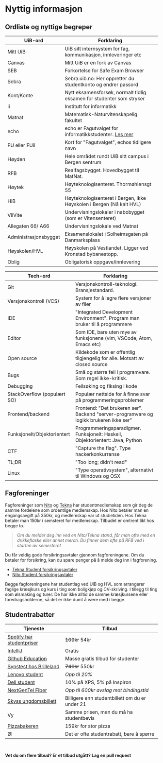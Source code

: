 # Nyttig informasjon

## Ordliste og nyttige begreper

| UiB-ord               | Forklaring                                                            |
| --------------------- | --------------------------------------------------------------------- |
| Mitt UiB              | UiB sitt internsystem for fag, kommunikasjon, innleveringer etc       |
| Canvas                | Mitt UiB er en fork av Canvas                                         |
| SEB                   | Forkortelse for Safe Exam Browser                                     |
| Sebra                 | Sebra.uib.no: Her oppretter du studentkonto og endrer passord         |
| Kont/Konte            | Nytt eksamensforsøk, normalt tidlig eksamen for studenter som stryker |
| ii                    | Institutt for informatikk                                             |
| Matnat                | Matematisk-Naturvitenskapelig fakultet                                |
| echo                  | echo er Fagutvalget for informatikkstudenter. [Les mer](#echo)        |
| FU eller FUii         | Kort for "Fagutvalget", echos tidligere navn                          |
| Høyden                | Hele området rundt UiB sitt campus i Bergen sentrum                   |
| RFB                   | Realfagsbygget. Hovedbygget til MatNat.                               |
| Høytek                | Høyteknologisenteret. Thormøhlensgt 55                                |
| HiB                   | Høyteknologisenteret i Bergen, ikke Høyskolen i Bergen (Nå kalt HVL)  |
| VilVite               | Undervisningslokaler i nabobygget (som er Vitensenteret)              |
| Allegaten 66/ A66     | Undervisningslokale ved Matnat                                        |
| Administrasjonsbygget | Eksamenslokalet i Solheimsgaten på Danmarksplass                      |
| Høyskolen/HVL         | Høyskolen på Vestlandet. Ligger ved Kronstad bybanestopp.             |
| Oblig                 | Obligatorisk oppgave/innlevering                                      |

| Tech-ord                    | Forklaring                                                                             |
| --------------------------- | -------------------------------------------------------------------------------------- |
| Git                         | Versjonskontroll-teknologi. Bransjestandard.                                           |
| Versjonskontroll (VCS)      | System for å lagre flere versjoner av filer                                            |
| IDE                         | "Integrated Development Environment". Program man bruker til å programmere             |
| Editor                      | Som IDE, bare uten mye av funksjonene (vim, VSCode, Atom, Emacs etc)                   |
| Open source                 | Kildekode som er offentlig tilgjengelig for alle. Motsatt av closed source             |
| Bugs                        | Små og større feil i programvare. Som regel ikke-kritisk.                              |
| Debugging                   | Feilsøking og fiksing i kode                                                           |
| StackOverflow (populært SO) | Populær nettside for å finne svar på programmeringsproblemer                           |
| Frontend/backend            | Frontend: "Det brukeren ser". Backend "server-programvare og logikk brukeren ikke ser" |
| Funksjonelt/Objektorientert | Programmeringsparadigmer. Funksjonelt: Haskell, Objektorientert: Java, Python          |
| CTF                         | "Capture the flag". Type hackerkonkurranse                                             |
| TL;DR                       | "Too long; didn't read"                                                                |
| Linux                       | "Type operativsystem", alternativt til Windows og OSX                                  |

## Fagforeninger

Fagforeninger som [Nito](https://www.nito.no/) og [Tekna](https://www.tekna.no/) har studentmedlemskap som gir deg de samme fordelene som ordentlige medlemskap.
Hos Nito betaler man en engangsavgift på 350kr, og medlemskap var ut studietiden.
Hos Tekna betaler man 150kr i semsteret for medlemskap.
Tilbudet er omtrent likt hos begge to.

> _Om du melder deg inn ved en Nito/Tekna stand, får man ofte med en drikkeflaske eller annet merch. Du finner dem ofte på RFB ved i starten av semesteret_

Du får veldig gode forsikringsavtaler gjennom fagforeningene. Om du betaler for forsikring, kan du spare penger på å melde deg inn i fagforening.

- [Tekna Student forsikringsavtaler](https://www.tekna.no/medlemsfordeler/studentmedlemskap/forsikring-for-studenter/)
- [Nito Student forsikringsavtaler](https://www.nito.no/medlemsfordel/studentforsikring/)

Begge fagforeningene har studentlag ved UiB og HVL som arrangerer faglige kræsjkurs og kurs i ting som boligkjøp og CV-skriving. I tillegg til ting som ølsmaking og turer. De har ikke alltid de samme kræsjkursene eller foredragsholderne, så det er ikke dumt å være med i begge.

## Studentrabatter

| Tjeneste                                                                                                        | Tilbud                                         |
| --------------------------------------------------------------------------------------------------------------- | ---------------------------------------------- |
| [Spotify har studentpriser](https://www.spotify.com/no/student/verification/)                                   | ~~109kr~~ 54kr                                 |
| [IntelliJ](https://www.jetbrains.com/student/)                                                                  | Gratis                                         |
| [Github Education](https://education.github.com/pack)                                                           | Masse gratis tilbud for studenter              |
| [Synstest hos Brilleland](https://www.brilleland.no/tilbud/studentrabatt/)                                      | ~~740kr~~ 550kr                                |
| [Lenovo student](https://www.lenovo.com/no/no/studentrabatt/)                                                   | _Opp til 20%_                                  |
| [Dell student](https://www.dell.com/no-no/shop/dell-advantage/cp/students)                                      | 10% på XPS, 5% på Inspiron                     |
| [NextGenTel Fiber](https://www.nextgentel.no/privat/student)                                                    | _Opp til 600kr avslag mot bindingstid_         |
| [Skyss ungdomsbillett](https://www.skyss.no/Billettar-og-prisar/billettar-og-prisar2/30-dagars-ungdomsbillett/) | Billigere enn studentbillett om du er under 21 |
| Vy                                                                                                              | Samme prisen, men du må ha studentbevis        |
| [Pizzabakeren](https://www.pizzabakeren.no/studentrabatt)                                                       | 159kr for stor pizza                           |
| Øl                                                                                                              | Det er ofte studentrabatt, bare å spørre       |

<br/>

**Vet du om flere tilbud? Er et tilbud utgått? Lag en pull request**

